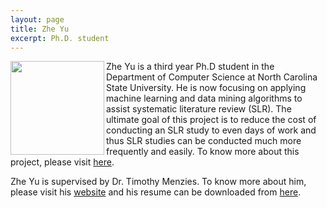 ```yaml
---
layout: page
title: Zhe Yu
excerpt: Ph.D. student
---
```


 
<img align="left" width="150"
src="{{site.url}}/img/Zhe.jpg"> Zhe Yu is a third year
Ph.D student in the Department of Computer Science at North Carolina State University. 
He is now focusing on applying machine learning and data mining algorithms to assist systematic literature review (SLR). The ultimate goal of this project is to reduce the cost of conducting an SLR study to even days of work and thus SLR studies can be conducted much more frequently and easily. To know more about this project, please visit [here](http://ai4se.net/projects/2017/01/22/mar/).

Zhe Yu is supervised by Dr. Timothy Menzies.
To know more about him, please visit his [website](http://azhe825.github.io) 
and his resume can be downloaded from [here](http://azhe825.github.io/pdf/ZheYu_CV.pdf).

